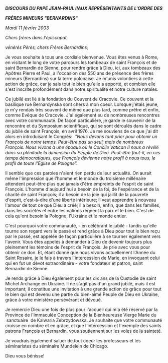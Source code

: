 ***DISCOURS DU PAPE JEAN-PAUL II******AUX REPRÉSENTANTS DE L'ORDRE DES***

***FRÈRES MINEURS "BERNARDINS"***

*Mardi 11 février 2003*

*Chers frères dans l'épiscopat,*

*vénérés Pères, chers Frères Bernardins,*

Je vous souhaite à tous une cordiale bienvenue. Vous êtes venus à Rome, en visitant le long de votre parcours les tombeaux de saint François et de saint Bernardin de Sienne, pour rendre grâce à Dieu, ici, aux tombeaux des Apôtres Pierre et Paul, à l'occasion des 550 ans de présence des frères mineurs (Bernardins) sur la terre polonaise. Je m'unis volontiers à cette action de grâce, car je sais tout le bien qu'elle a apporté, et combien elle s'est inscrite profondément dans notre spiritualité et notre culture natales.

Ce jubilé est lié à la fondation du Couvent de Cracovie. Ce couvent et la basilique rue Bernardynska sont chers à mon coeur. Lorsque j'étais jeune, je m'y rendais très souvent de même que plus tard, comme prêtre et enfin, comme Evêque de Cracovie. J'ai également eu de nombreuses rencontres avec votre communauté. De façon particulière, je garde le souvenir de la rencontre et du Symposium scientifique, qui se sont déroulés dans le cadre du jubilé de saint François, en avril 1976. Je me souviens de ce que j'ai dit alors en introduisant le Congrès:  *"Nous devons tant prier pour obtenir un François de notre temps. Peut-être pas un seul, mais de nombreux François. Nous vivons à une époque où le Concile Vatican II nous a révélé dans sa plénitude la dimension du Peuple de Dieu. Peut-être faut-il, en ces temps démocratiques, que François devienne notre profil à nous tous, le profil de toute l'Eglise de Pologne".*

Il semble que ces paroles n'aient rien perdu de leur actualité. On aurait même l'impression que l'homme et le monde du troisième millénaire attendent peut-être plus que jamais d'être empreints de l'esprit de saint François. L'homme d'aujourd'hui a besoin de la foi, de l'espérance et de la charité de saint François; il a besoin de la joie qui jaillit de la pauvreté d'esprit, c'est-à-dire d'une liberté intérieure; il veut apprendre à nouveau l'amour de tout ce que Dieu a créé; il a besoin, enfin, que dans les familles, dans les sociétés et entre les nations règnent la paix et le bien. C'est de cela qu'ont besoin la Pologne, l'Ukraine et le monde entier.

C'est pourquoi votre communauté, - en célébrant le jubilé - tandis qu'elle tourne son regard vers le passé et rend grâce à Dieu pour tout le bien reçu par le passé, est appelée de façon particulière à se tourner également vers l'avenir. Vous êtes appelés à demander à Dieu de devenir toujours plus pleinement les témoins de l'esprit de François. Je prie avec vous pour obtenir ce don. Et, étant donné que nous vivons actuellement l'Année du Saint Rosaire, je le fais à travers l'intercession de Marie, en invoquant celui qui en fut un dévot extraordinaire - votre fondateur et patron, saint Bernardin de Sienne.

Je rends grâce à Dieu également pour les dix ans de la Custodie de saint Michel Archange en Ukraine. Il ne s'agit pas d'un grand jubilé, mais il est important; il constitue une invitation à une grande action de grâce pour tout le bien qui est devenu une partie du bien-aimé Peuple de Dieu en Ukraine, grâce à votre ministère persévérant et dévoué.

Je remercie Dieu une fois de plus pour l'accueil qui m'a été réservé par la Province de l'Immaculée Conception de la Bienheureuse Vierge Marie du  sanctuaire  de Kalwaria Zebrzydowska. Je souhaite que votre communauté croisse en nombre et en grâce, et que l'intercession et l'exemple des saints patrons François et Bernardin, vous soutiennent sur les voies de la sainteté.

Je voudrais également saluer de tout coeur les professeurs et les séminaristes du séminaire Mundelein de Chicago.

Dieu vous bénisse!